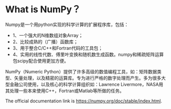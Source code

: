 # What is NumPy？

Numpy是一个用python实现的科学计算的扩展程序库，包括：

-   1、一个强大的N维数组对象Array；
-   2、比较成熟的（广播）函数库；
-   3、用于整合C/C++和Fortran代码的工具包；
-   4、实用的线性代数、傅里叶变换和随机数生成函数。numpy和稀疏矩阵运算包scipy配合使用更加方便。

NumPy（Numeric Python）提供了许多高级的数值编程工具，如：矩阵数据类型、矢量处理，以及精密的运算库。专为进行严格的数字处理而产生。多为很多大型金融公司使用，以及核心的科学计算组织如：Lawrence Livermore，NASA用其处理一些本来使用C++，Fortran或Matlab等所做的任务。

The official documentation link is https://numpy.org/doc/stable/index.html.

